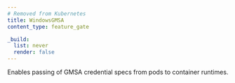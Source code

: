 ```yaml
---
# Removed from Kubernetes
title: WindowsGMSA
content_type: feature_gate

_build:
  list: never
  render: false
---
```

Enables passing of GMSA credential specs from pods to container runtimes.
